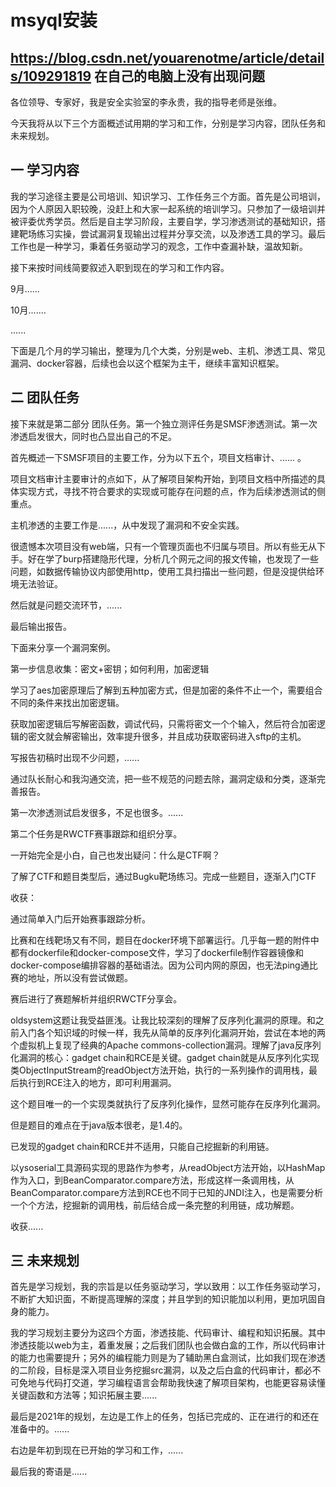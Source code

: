 # msyql安装
https://blog.csdn.net/youarenotme/article/details/109291819
在自己的电脑上没有出现问题
---------


各位领导、专家好，我是安全实验室的李永贵，我的指导老师是张维。

今天我将从以下三个方面概述试用期的学习和工作，分别是学习内容，团队任务和未来规划。

## 一 学习内容



我的学习途径主要是公司培训、知识学习、工作任务三个方面。首先是公司培训，因为个人原因入职较晚，没赶上和大家一起系统的培训学习。只参加了一级培训并被评委优秀学员。然后是自主学习阶段，主要自学，学习渗透测试的基础知识，搭建靶场练习实操，尝试漏洞复现输出过程并分享交流，以及渗透工具的学习。最后工作也是一种学习，秉着任务驱动学习的观念，工作中查漏补缺，温故知新。

接下来按时间线简要叙述入职到现在的学习和工作内容。

9月......

10月.......

......

下面是几个月的学习输出，整理为几个大类，分别是web、主机、渗透工具、常见漏洞、docker容器，后续也会以这个框架为主干，继续丰富知识框架。

## 二 团队任务

接下来就是第二部分 团队任务。第一个独立测评任务是SMSF渗透测试。第一次渗透启发很大，同时也凸显出自己的不足。

首先概述一下SMSF项目的主要工作，分为以下五个，项目文档审计、...... 。

项目文档审计主要审计的点如下，从了解项目架构开始，到项目文档中所描述的具体实现方式，寻找不符合要求的实现或可能存在问题的点，作为后续渗透测试的侧重点。

主机渗透的主要工作是......，从中发现了漏洞和不安全实践。

很遗憾本次项目没有web端，只有一个管理页面也不归属与项目。所以有些无从下手。好在学了burp搭建隐形代理，分析几个网元之间的报文传输，也发现了一些问题，如数据传输协议内部使用http，使用工具扫描出一些问题，但是没提供给环境无法验证。

然后就是问题交流环节，......

最后输出报告。



下面来分享一个漏洞案例。

第一步信息收集：密文+密钥；如何利用，加密逻辑

学习了aes加密原理后了解到五种加密方式，但是加密的条件不止一个，需要组合不同的条件来找出加密逻辑。

获取加密逻辑后写解密函数，调试代码，只需将密文一个个输入，然后符合加密逻辑的密文就会解密输出，效率提升很多，并且成功获取密码进入sftp的主机。



写报告初稿时出现不少问题，......

通过队长耐心和我沟通交流，把一些不规范的问题去除，漏洞定级和分类，逐渐完善报告。



第一次渗透测试启发很多，不足也很多。......



第二个任务是RWCTF赛事跟踪和组织分享。

一开始完全是小白，自己也发出疑问：什么是CTF啊？

了解了CTF和题目类型后，通过Bugku靶场练习。完成一些题目，逐渐入门CTF

收获：



通过简单入门后开始赛事跟踪分析。

比赛和在线靶场又有不同，题目在docker环境下部署运行。几乎每一题的附件中都有dockerfile和docker-compose文件，学习了dockerfile制作容器镜像和docker-compose编排容器的基础语法。因为公司内网的原因，也无法ping通比赛的地址，所以没有尝试做题。

赛后进行了赛题解析并组织RWCTF分享会。

oldsystem这题让我受益匪浅。让我比较深刻的理解了反序列化漏洞的原理。和之前入门各个知识域的时候一样，我先从简单的反序列化漏洞开始，尝试在本地的两个虚拟机上复现了经典的Apache commons-collection漏洞。理解了java反序列化漏洞的核心：gadget chain和RCE是关键。gadget chain就是从反序列化实现类ObjectInputStream的readObject方法开始，执行的一系列操作的调用栈，最后执行到RCE注入的地方，即可利用漏洞。

这个题目唯一的一个实现类就执行了反序列化操作，显然可能存在反序列化漏洞。

但是题目的难点在于java版本很老，是1.4的。

已发现的gadget chain和RCE并不适用，只能自己挖掘新的利用链。

以ysoserial工具源码实现的思路作为参考，从readObject方法开始，以HashMap作为入口，到BeanComparator.compare方法，形成这样一条调用栈，从BeanComparator.compare方法到RCE也不同于已知的JNDI注入，也是需要分析一个个方法，挖掘新的调用栈，前后结合成一条完整的利用链，成功解题。

收获......



## 三 未来规划

首先是学习规划，我的宗旨是以任务驱动学习，学以致用：以工作任务驱动学习，不断扩大知识面，不断提高理解的深度；并且学到的知识能加以利用，更加巩固自身的能力。

我的学习规划主要分为这四个方面，渗透技能、代码审计、编程和知识拓展。其中渗透技能以web为主，着重发展；之后我们团队也会做白盒的工作，所以代码审计的能力也需要提升；另外的编程能力则是为了辅助黑白盒测试，比如我们现在渗透的二阶段，目标是深入项目业务挖掘src漏洞，以及之后白盒的代码审计，都必不可免地与代码打交道，学习编程语言会帮助我快速了解项目架构，也能更容易读懂关键函数和方法等；知识拓展主要......

最后是2021年的规划，左边是工作上的任务，包括已完成的、正在进行的和还在准备中的。......

右边是年初到现在已开始的学习和工作，......

最后我的寄语是......









